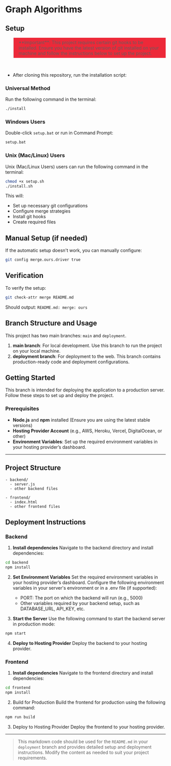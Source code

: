 # Graph Algorithms

## Setup

<!-- > **Important**: This project requires certain git hooks to be installed. Ensure you have the latest version of git installed on your machine and follow the instructions below to set up the project. -->

<blockquote style="background-color: #ED2939;padding: 6px 16px;">**Important**: This project requires certain git hooks to be installed. Ensure you have the latest version of git installed on your machine and follow the instructions below to set up the project.</blockquote><br/>

- After cloning this repository, run the installation script:

### Universal Method

Run the following command in the terminal:

```bash
./install
```

### Windows Users

Double-click `setup.bat` or run in Command Prompt:

```bash
setup.bat
```

### Unix (Mac/Linux) Users

Unix (Mac/Linux Users) users can run the following command in the terminal:

```bash
chmod +x setup.sh
./install.sh
```

This will:

- Set up necessary git configurations
- Configure merge strategies
- Install git hooks
- Create required files

## Manual Setup (if needed)

If the automatic setup doesn't work, you can manually configure:

```bash
git config merge.ours.driver true
```

## Verification

To verify the setup:

```bash
git check-attr merge README.md
```

Should output: `README.md: merge: ours`

## Branch Structure and Usage

This project has two main branches: `main` and `deployment`.

1. **main branch**: For local development. Use this branch to run the project on your local machine.
2. **deployment branch**: For deployment to the web. This branch contains production-ready code and deployment configurations.

## Getting Started

This branch is intended for deploying the application to a production server. Follow these steps to set up and deploy the project.

### Prerequisites

- **Node.js** and **npm** installed (Ensure you are using the latest stable versions)
- **Hosting Provider Account** (e.g., AWS, Heroku, Vercel, DigitalOcean, or other)
- **Environment Variables**: Set up the required environment variables in your hosting provider’s dashboard.

---

## Project Structure

```plaintext
- backend/
  - server.js
  - other backend files

- frontend/
  - index.html
  - other frontend files
```

## Deployment Instructions

### Backend

1. **Install dependencies**
   Navigate to the backend directory and install dependencies:

```bash
cd backend
npm install
```

2. **Set Environment Variables**
   Set the required environment variables in your hosting provider’s dashboard.
   Configure the following environment variables in your server's environment or in a .env file (if supported):

   - PORT: The port on which the backend will run (e.g., 5000)
   - Other variables required by your backend setup, such as DATABASE_URL, API_KEY, etc.

3. **Start the Server**
   Use the following command to start the backend server in production mode:

```bash
npm start
```

4. **Deploy to Hosting Provider**
   Deploy the backend to your hosting provider.

### Frontend

1. **Install dependencies**
   Navigate to the frontend directory and install dependencies:

```bash
cd frontend
npm install
```

2. Build for Production
   Build the frontend for production using the following command:

```bash
npm run build
```

3. Deploy to Hosting Provider
   Deploy the frontend to your hosting provider.

---

> This markdown code should be used for the `README.md` in your `deployment` branch and provides detailed setup and deployment instructions. Modify the content as needed to suit your project requirements.
